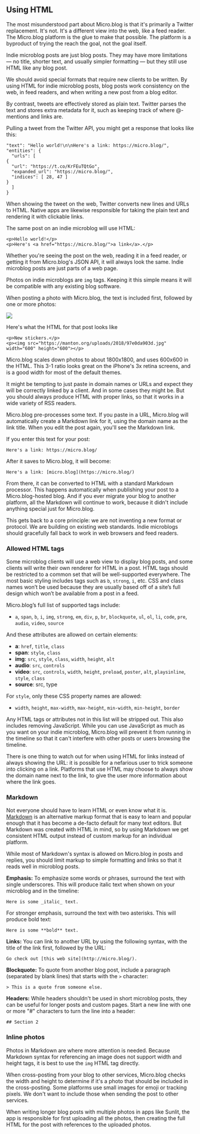## Using HTML

The most misunderstood part about Micro.blog is that it's primarily a Twitter replacement. It's not. It's a different view into the web, like a feed reader. The Micro.blog platform is the glue to make that possible. The platform is a byproduct of trying the reach the goal, not the goal itself.

Indie microblog posts are just blog posts. They may have more limitations — no title, shorter text, and usually simpler formatting — but they still use HTML like any blog post.

We should avoid special formats that require new clients to be written. By using HTML for indie microblog posts, blog posts work consistency on the web, in feed readers, and when writing a new post from a blog editor.

By contrast, tweets are effectively stored as plain text. Twitter parses the text and stores extra metadata for it, such as keeping track of where @-mentions and links are.

Pulling a tweet from the Twitter API, you might get a response that looks like this:

	"text": "Hello world!\n\nHere's a link: https://micro.blog/",
	"entities": {
	  "urls": [
	{
	  "url": "https://t.co/KrFEuTQtGo",
	  "expanded_url": "https://micro.blog/",
	  "indices": [ 28, 47 ]
	}
	  ]
	}

When showing the tweet on the web, Twitter converts new lines and URLs to HTML. Native apps are likewise responsible for taking the plain text and rendering it with clickable links.

The same post on an indie microblog will use HTML:

	<p>Hello world!</p>
	<p>Here's <a href="https://micro.blog/">a link</a>.</p>

Whether you're seeing the post on the web, reading it in a feed reader, or getting it from Micro.blog's JSON API, it will always look the same. Indie microblog posts are just parts of a web page.

Photos on indie microblogs are `img` tags. Keeping it this simple means it will be compatible with any existing blog software.

When posting a photo with Micro.blog, the text is included first, followed by one or more photos:

![][image-1]

Here's what the HTML for that post looks like

	<p>New stickers.</p>
	<p><img src="https://manton.org/uploads/2018/97e0da903d.jpg" width="600" height="600"></p>

Micro.blog scales down photos to about 1800x1800, and uses 600x600 in the HTML. This 3-1 ratio looks great on the iPhone's 3x retina screens, and is a good width for most of the default themes.

It might be tempting to just paste in domain names or URLs and expect they will be correctly linked by a client. And in some cases they might be. But you should always produce HTML with proper links, so that it works in a wide variety of RSS readers.

Micro.blog pre-processes some text. If you paste in a URL, Micro.blog will automatically create a Markdown link for it, using the domain name as the link title. When you edit the post again, you'll see the Markdown link.

If you enter this text for your post:

	Here's a link: https://micro.blog/

After it saves to Micro.blog, it will become:

	Here's a link: [micro.blog](https://micro.blog/)

From there, it can be converted to HTML with a standard Markdown processor. This happens automatically when publishing your post to a Micro.blog-hosted blog. And if you ever migrate your blog to another platform, all the Markdown will continue to work, because it didn't include anything special just for Micro.blog.

This gets back to a core principle: we are not inventing a new format or protocol. We are building on existing web standards. Indie microblogs should gracefully fall back to work in web browsers and feed readers.

### Allowed HTML tags

Some microblog clients will use a web view to display blog posts, and some clients will write their own renderer for HTML in a post. HTML tags should be restricted to a common set that will be well-supported everywhere. The most basic styling includes tags such as `b`, `strong`, `i`, etc. CSS and class names won’t be used because they are usually based off of a site’s full design which won’t be available from a post in a feed.

Micro.blog’s full list of supported tags include:

* `a`, `span`, `b`, `i`, `img`, `strong`, `em`, `div`, `p`, `br`, `blockquote`, `ul`, `ol`, `li`, `code`, `pre`, `audio`, `video`, `source`

And these attributes are allowed on certain elements:

* **a**: `href`, `title`, `class`
* **span**: `style`, `class`
* **img**: `src`, `style`, `class`, `width`, `height`, `alt`
* **audio**: `src`, `controls`
* **video**: `src`, `controls`, `width`, `height`, `preload`, `poster`, `alt`, `playsinline`, `style`, `class`
* **source**: src, type

For `style`, only these CSS property names are allowed:

* `width`, `height`, `max-width`, `max-height`, `min-width`, `min-height`, `border`

Any HTML tags or attributes not in this list will be stripped out. This also includes removing JavaScript. While you can use JavaScript as much as you want on your indie microblog, Micro.blog will prevent it from running in the timeline so that it can't interfere with other posts or users browsing the timeline.

There is one thing to watch out for when using HTML for links instead of always showing the URL: it is possible for a nefarious user to trick someone into clicking on a link. Platforms that use HTML may choose to always show the domain name next to the link, to give the user more information about where the link goes.

### Markdown

Not everyone should have to learn HTML or even know what it is. [Markdown][1] is an alternative markup format that is easy to learn and popular enough that it has become a de-facto default for many text editors. But Markdown was created with HTML in mind, so by using Markdown we get consistent HTML output instead of custom markup for an individual platform.

While most of Markdown's syntax is allowed on Micro.blog in posts and replies, you should limit markup to simple formatting and links so that it reads well in microblog posts.

**Emphasis:** To emphasize some words or phrases, surround the text with single underscores. This will produce italic text when shown on your microblog and in the timeline:

	Here is some _italic_ text.

For stronger emphasis, surround the text with two asterisks. This will produce bold text:

	Here is some **bold** text.

**Links:** You can link to another URL by using the following syntax, with the title of the link first, followed by the URL:

	Go check out [this web site](http://micro.blog/).

**Blockquote:** To quote from another blog post, include a paragraph (separated by blank lines) that starts with the `>` character:

	> This is a quote from someone else.

**Headers:** While headers shouldn't be used in short microblog posts, they can be useful for longer posts and custom pages. Start a new line with one or more "#" characters to turn the line into a header:

	## Section 2

### Inline photos

Photos in Markdown are where more attention is needed. Because Markdown syntax for referencing an image does not support width and height tags, it is best to use the `img` HTML tag directly.

When cross-posting from your blog to other services, Micro.blog checks the width and height to determine if it's a photo that should be included in the cross-posting. Some platforms use small images for emoji or tracking pixels. We don't want to include those when sending the post to other services.

When writing longer blog posts with multiple photos in apps like Sunlit, the app is responsible for first uploading all the photos, then creating the full HTML for the post with references to the uploaded photos.

[1]:	https://daringfireball.net/projects/markdown/

[image-1]:	https://book.micro.blog/uploads/2020/c6af49b770.png
